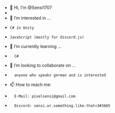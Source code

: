 -   👋 Hi, I’m @Sensi1707
- 
-   👀 I’m interested in ...
-     C# in Unity 
-     JavaScript (mostly for discord.js)
-   🌱 I’m currently learning ...
-       C#
-   💞️ I’m looking to collaborate on ...
-       anyone who speaks german and is interested
-   📫 How to reach me:
-       E-Mail: pixelsensi@gmail.com
-       Discord: sensi.or.something.like.that<3#3665

<!---
Sensi1707/Sensi1707 is a ✨ special ✨ repository because its `README.md` (this file) appears on your GitHub profile.
You can click the Preview link to take a look at your changes.
--->
